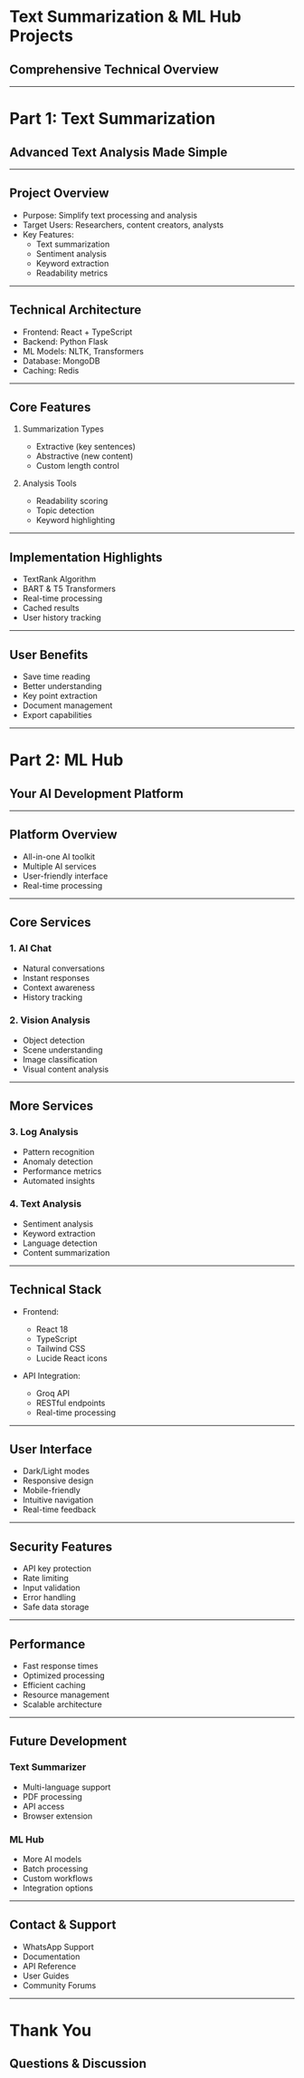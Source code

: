 # Text Summarization & ML Hub Projects
## Comprehensive Technical Overview

---

# Part 1: Text Summarization
## Advanced Text Analysis Made Simple

---

## Project Overview
- Purpose: Simplify text processing and analysis
- Target Users: Researchers, content creators, analysts
- Key Features:
  - Text summarization
  - Sentiment analysis
  - Keyword extraction
  - Readability metrics

---

## Technical Architecture
- Frontend: React + TypeScript
- Backend: Python Flask
- ML Models: NLTK, Transformers
- Database: MongoDB
- Caching: Redis

---

## Core Features
1. Summarization Types
   - Extractive (key sentences)
   - Abstractive (new content)
   - Custom length control

2. Analysis Tools
   - Readability scoring
   - Topic detection
   - Keyword highlighting

---

## Implementation Highlights
- TextRank Algorithm
- BART & T5 Transformers
- Real-time processing
- Cached results
- User history tracking

---

## User Benefits
- Save time reading
- Better understanding
- Key point extraction
- Document management
- Export capabilities

---

# Part 2: ML Hub
## Your AI Development Platform

---

## Platform Overview
- All-in-one AI toolkit
- Multiple AI services
- User-friendly interface
- Real-time processing

---

## Core Services

### 1. AI Chat
- Natural conversations
- Instant responses
- Context awareness
- History tracking

### 2. Vision Analysis
- Object detection
- Scene understanding
- Image classification
- Visual content analysis

---

## More Services

### 3. Log Analysis
- Pattern recognition
- Anomaly detection
- Performance metrics
- Automated insights

### 4. Text Analysis
- Sentiment analysis
- Keyword extraction
- Language detection
- Content summarization

---

## Technical Stack
- Frontend:
  - React 18
  - TypeScript
  - Tailwind CSS
  - Lucide React icons

- API Integration:
  - Groq API
  - RESTful endpoints
  - Real-time processing

---

## User Interface
- Dark/Light modes
- Responsive design
- Mobile-friendly
- Intuitive navigation
- Real-time feedback

---

## Security Features
- API key protection
- Rate limiting
- Input validation
- Error handling
- Safe data storage

---

## Performance
- Fast response times
- Optimized processing
- Efficient caching
- Resource management
- Scalable architecture

---

## Future Development

### Text Summarizer
- Multi-language support
- PDF processing
- API access
- Browser extension

### ML Hub
- More AI models
- Batch processing
- Custom workflows
- Integration options

---

## Contact & Support
- WhatsApp Support
- Documentation
- API Reference
- User Guides
- Community Forums

---

# Thank You
## Questions & Discussion